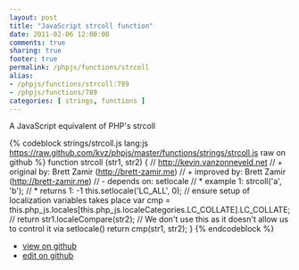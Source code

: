 ```yaml
---
layout: post
title: "JavaScript strcoll function"
date: 2011-02-06 12:00:00
comments: true
sharing: true
footer: true
permalink: /phpjs/functions/strcoll
alias:
- /phpjs/functions/strcoll:789
- /phpjs/functions/789
categories: [ strings, functions ]
---
```

A JavaScript equivalent of PHP's strcoll
<!-- more -->
{% codeblock strings/strcoll.js lang:js https://raw.github.com/kvz/phpjs/master/functions/strings/strcoll.js raw on github %}
function strcoll (str1, str2) {
    // http://kevin.vanzonneveld.net
    // +   original by: Brett Zamir (http://brett-zamir.me)
    // +   improved by: Brett Zamir (http://brett-zamir.me)
    // -    depends on: setlocale
    // *     example 1: strcoll('a', 'b');
    // *     returns 1: -1
    this.setlocale('LC_ALL', 0); // ensure setup of localization variables takes place
    var cmp = this.php_js.locales[this.php_js.localeCategories.LC_COLLATE].LC_COLLATE;
    // return str1.localeCompare(str2); // We don't use this as it doesn't allow us to control it via setlocale()
    return cmp(str1, str2);
}
{% endcodeblock %}
<ul>
 <li><a href="https://github.com/kvz/phpjs/blob/master/functions/strings/strcoll.js">view on github</a></li>
 <li><a href="https://github.com/kvz/phpjs/edit/master/functions/strings/strcoll.js">edit on github</a></li>
</ul>
